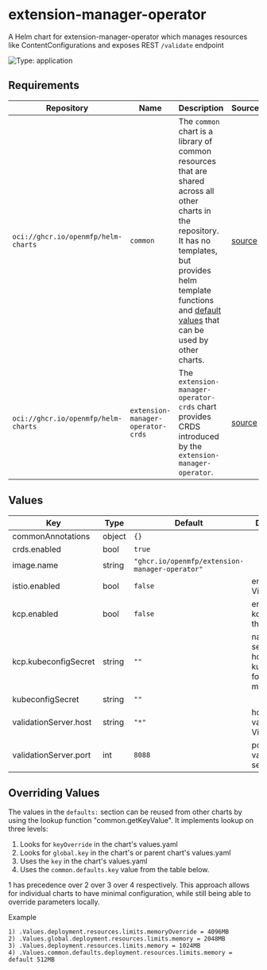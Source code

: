 # extension-manager-operator

A Helm chart for extension-manager-operator which manages resources like ContentConfigurations and exposes REST `/validate` endpoint

![Type: application](https://img.shields.io/badge/Type-application-informational?style=flat-square)

## Requirements

| Repository | Name | Description | Sources |
|------------|------|-------------|---------|
| `oci://ghcr.io/openmfp/helm-charts` | `common` | The `common` chart is a library of common resources that are shared across all other charts in the repository. It has no templates, but provides helm template functions and [default values](https://github.com/openmfp/helm-charts/blob/main/charts/common/values.yaml) that can be used by other charts. |[source](https://github.com/openmfp/helm-charts/tree/main/charts/common)|
| `oci://ghcr.io/openmfp/helm-charts` | `extension-manager-operator-crds` | The `extension-manager-operator-crds` chart provides CRDS introduced by the `extension-manager-operator`. |[source](https://github.com/openmfp/helm-charts/tree/main/charts/extension-manager-operator-crds)|
## Values
| Key | Type | Default | Description |
|-----|------|---------|-------------|
| commonAnnotations | object | `{}` |  |
| crds.enabled | bool | `true` |  |
| image.name | string | `"ghcr.io/openmfp/extension-manager-operator"` |  |
| istio.enabled | bool | `false` | enable Istio VirtualService |
| kcp.enabled | bool | `false` | enable the kcp mode of the operator |
| kcp.kubeconfigSecret | string | `""` | name the secret that holds the kubeconfig for the kcp mode |
| kubeconfigSecret | string | `""` |  |
| validationServer.host | string | `"*"` | host for the validation VirtualService |
| validationServer.port | int | `8088` | port for the validation server |

## Overriding Values

The values in the `defaults:` section can be reused from other charts by using the lookup function "common.getKeyValue". It implements lookup on three levels:

1. Looks for `keyOverride` in the chart's values.yaml
2. Looks for `global.key` in the chart's or parent chart's values.yaml
3. Uses the `key` in the chart's values.yaml
4. Uses the `common.defaults.key` value from the table below.

1 has precedence over 2 over 3 over 4 respectively. This approach allows for individual charts to have minimal configuration, while still being able to override parameters locally.

Example
```
1) .Values.deployment.resources.limits.memoryOverride = 4096MB
2) .Values.global.deployment.resources.limits.memory = 2048MB
3) .Values.deployment.resources.limits.memory = 1024MB
4) .Values.common.defaults.deployment.resources.limits.memory = default 512MB
```
